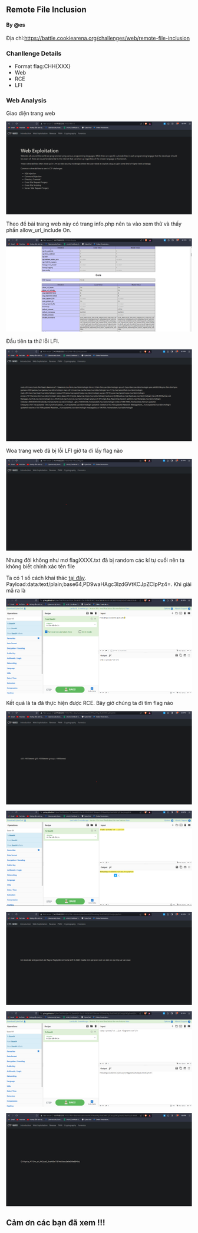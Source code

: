 ## Remote File Inclusion

#### By @es
 
Địa chỉ:https://battle.cookiearena.org/challenges/web/remote-file-inclusion

### Chanllenge Details
- Format flag:CHH{XXX}
- Web
- RCE
- LFI

### Web Analysis

Giao diện trang web

![](https://github.com/lehai265/CTF/blob/main/Remote%20File%20Inclusion/1.png)

Theo đề bài trang web này có trang info.php nên ta vào xem thử và thấy phần allow_url_include On. 

![](https://github.com/lehai265/CTF/blob/main/Remote%20File%20Inclusion/2.png)

Đầu tiên ta thử lỗi LFI.

![](https://github.com/lehai265/CTF/blob/main/Remote%20File%20Inclusion/3.png)

Woa trang web đã bị lỗi LFI giờ ta đi lấy flag nào

![](https://github.com/lehai265/CTF/blob/main/Remote%20File%20Inclusion/4.png)

Nhưng đời không như mơ flagXXXX.txt đã bị random các kí tự cuối nên ta không biết chính xác tên file

Ta có 1 số cách khai thác [tại đây](https://www.cdxy.me/?p=752). Payload:data:text/plain;base64,PD9waHAgc3lzdGVtKCJpZCIpPz4=. Khi giải mã ra là <?php system("id") ?>

![](https://github.com/lehai265/CTF/blob/main/Remote%20File%20Inclusion/5.png)

Kết quả là ta đã thực hiện được RCE. Bây giờ chúng ta đi tìm flag nào

![](https://github.com/lehai265/CTF/blob/main/Remote%20File%20Inclusion/6.png)


![](https://github.com/lehai265/CTF/blob/main/Remote%20File%20Inclusion/7.png)


![](https://github.com/lehai265/CTF/blob/main/Remote%20File%20Inclusion/8.png)


![](https://github.com/lehai265/CTF/blob/main/Remote%20File%20Inclusion/9.png)


![](https://github.com/lehai265/CTF/blob/main/Remote%20File%20Inclusion/10.png)

## Cảm ơn các bạn đã xem !!!






